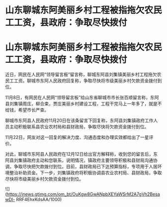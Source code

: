 # 山东聊城东阿美丽乡村工程被指拖欠农民工工资，县政府：争取尽快拨付

# 山东聊城东阿美丽乡村工程被指拖欠农民工工资，县政府：争取尽快拨付

近日，网民在人民网“领导留言板”留言称，聊城东阿县刘集镇美丽乡村工程拖欠农民工工资。聊城市东阿人民政府回复称，争取尽快将市级美丽乡村欠款资金拨付到位。

11月8日，有网民在人民网“领导留言板”给山东省聊城市市长张百顺留言称，东阿县刘集镇周庄，柳合束，贾庄美丽乡村建设工程，工程干完马上一年多了，就是不给钱，希望市长严查。

聊城市东阿县人民政府11月20日在该条留言下回复称，东阿县刘集镇政府工作人员主动积极联系县农业农村局和县财政局，争取尽快将欠款资金拨付到位。

11月22日，网友对这一回复的解决力度、沟通态度和办理实效都给出了一星评价。

对此，聊城市东阿县人民政府在12月12日给出官方解释称，收到您的留言后，东阿县刘集镇政府主动和您联系，说明情况，镇政府主要领导积极和县财局沟通协调，争取尽快把欠款拨付到位。目前，县财政局已下达预算指标，专项用于人居环境整治补助资金。下一步，刘集镇政府将积极协调县农业农村局、县财政局，争取尽快将市级美丽乡村欠款资金拨付到位。

![](https://inews.gtimg.com/om_bt/OuKgw8GwANpbXEYaWSrM2A7gVh2BesawDl-
RRF4EhxKdsAA/1000)

